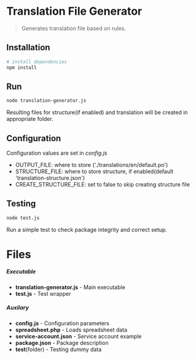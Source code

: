 # Translation File Generator

> Generates translation file based on rules.

## Installation

``` bash
# install dependencies
npm install
```

## Run
``` bash
node translation-generator.js
```
Resulting files for structure(if enabled) and translation will be created in appropriate folder.

## Configuration
Configuration values are set in _config.js_
- 	OUTPUT_FILE: where to store ('./translations/en/default.po')
-	STRUCTURE_FILE: where to store structure, if enabled(default 'translation-structure.json')
- CREATE_STRUCTURE_FILE: set to false to skip creating structure file


## Testing 
``` bash
node test.js
```
Run a simple test to check package integrity and correct setup.

# Files

##### *Executable*

- **translation-generator.js** - Main executable
- **test.js** - Test wrapper

##### *Auxilary*

- **config.js** - Configuration parameters
- **spreadsheet.php** - Loads spreadsheet data
- **service-account.json** - Service account example
- **package.json** - Package description
- **test**(folder) - Testing dummy data

